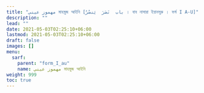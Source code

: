```yaml
---
title: "مهموز عيني মাহমুজ আইনি [باب  نَصَرَ  يَنصُرُ । বাব নাসারা ইয়ানসুরু । ফর্ম I A-U]"
description: ""
lead: ""
date: 2021-05-03T02:25:10+06:00
lastmod: 2021-05-03T02:25:10+06:00
draft: false
images: []
menu: 
  sarf:
    parent: "form_I_au"
    name: مهموز عيني মাহমুজ আইনি
weight: 999
toc: true
---
```



